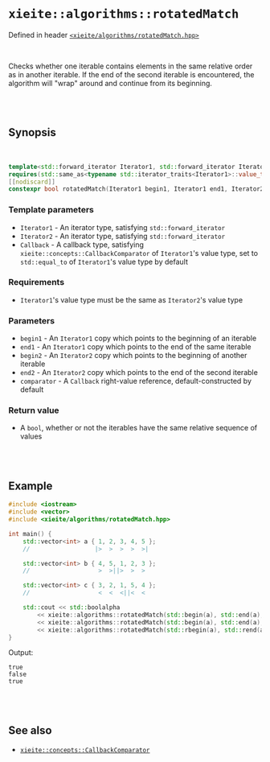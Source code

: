# `xieite::algorithms::rotatedMatch`
Defined in header [`<xieite/algorithms/rotatedMatch.hpp>`](https://github.com/Eczbek/xieite/tree/main/include/xieite/algorithms/rotatedMatch.hpp)

<br/>

Checks whether one iterable contains elements in the same relative order as in another iterable. If the end of the second iterable is encountered, the algorithm will "wrap" around and continue from its beginning.

<br/><br/>

## Synopsis

<br/>

```cpp
template<std::forward_iterator Iterator1, std::forward_iterator Iterator2, xieite::concepts::CallbackComparator<typename std::iterator_traits<Iterator1>::value_type> Callback = std::equal_to<typename std::iterator_traits<Iterator1>::value_type>>
requires(std::same_as<typename std::iterator_traits<Iterator1>::value_type, typename std::iterator_traits<Iterator2>::value_type>)
[[nodiscard]]
constexpr bool rotatedMatch(Iterator1 begin1, Iterator1 end1, Iterator2 begin2, Iterator2 end2, Callback&& comparator = Callback()) noexcept;
```
### Template parameters
- `Iterator1` - An iterator type, satisfying `std::forward_iterator`
- `Iterator2` - An iterator type, satisfying `std::forward_iterator`
- `Callback` - A callback type, satisfying `xieite::concepts::CallbackComparator` of `Iterator1`'s value type, set to `std::equal_to` of `Iterator1`'s value type by default
### Requirements
- `Iterator1`'s value type must be the same as `Iterator2`'s value type
### Parameters
- `begin1` - An `Iterator1` copy which points to the beginning of an iterable
- `end1` - An `Iterator1` copy which points to the end of the same iterable
- `begin2` - An `Iterator2` copy which points to the beginning of another iterable
- `end2` - An `Iterator2` copy which points to the end of the second iterable
- `comparator` - A `Callback` right-value reference, default-constructed by default
### Return value
- A `bool`, whether or not the iterables have the same relative sequence of values

<br/><br/>

## Example
```cpp
#include <iostream>
#include <vector>
#include <xieite/algorithms/rotatedMatch.hpp>

int main() {
	std::vector<int> a { 1, 2, 3, 4, 5 };
	//                  |>  >  >  >  >|

	std::vector<int> b { 4, 5, 1, 2, 3 };
	//                   >  >||>  >  >

	std::vector<int> c { 3, 2, 1, 5, 4 };
	//                   <  <  <||<  <

	std::cout << std::boolalpha
		<< xieite::algorithms::rotatedMatch(std::begin(a), std::end(a), std::begin(b), std::end(b)) << '\n'
		<< xieite::algorithms::rotatedMatch(std::begin(a), std::end(a), std::begin(c), std::end(c)) << '\n'
		<< xieite::algorithms::rotatedMatch(std::rbegin(a), std::rend(a), std::begin(c), std::end(c)) << '\n';
}
```
Output:
```
true
false
true
```

<br/><br/>

## See also
- [`xieite::concepts::CallbackComparator`](https://github.com/Eczbek/xieite/tree/main/docs/concepts/CallbackComparator.md)
